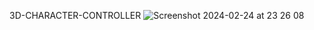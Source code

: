   3D-CHARACTER-CONTROLLER
  ![Screenshot 2024-02-24 at 23 26 08](https://github.com/tribaaldos/character-controller/assets/14943193/7777bec8-71db-4b31-83ca-1890c612dba4)
